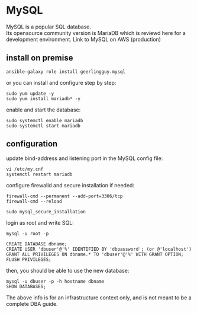 # MySQL
MySQL is a popular SQL database. \
Its opensource community version is MariaDB which is reviewd here for a development environment.
Link to MySQL on AWS (production)
## install on premise
```
ansible-galaxy role install geerlingguy.mysql
```
or you can install and configure step by step:
```
sudo yum update -y
sudo yum install mariadb* -y
```
enable and start the database:
```
sudo systemctl enable mariadb
sudo systemctl start mariadb
```
## configuration

update bind-address and listening port in the MySQL config file:
```
vi /etc/my.cnf 
systemctl restart mariadb
```
configure firewalld and secure installation if needed:
```
firewall-cmd --permanent --add-port=3306/tcp
firewall-cmd --reload

sudo mysql_secure_installation
```
login as root and write SQL:
```
mysql -u root -p
```
```
CREATE DATABASE dbname;
CREATE USER 'dbuser'@'%' IDENTIFIED BY 'dbpassword'; (or @'localhost')
GRANT ALL PRIVILEGES ON dbname.* TO 'dbuser'@'%' WITH GRANT OPTION;
FLUSH PRIVILEGES;
```
then, you should be able to use the new database:
```
mysql -u dbuser -p -h hostname dbname
SHOW DATABASES;
```
The above info is for an infrastructure context only, and is not meant to be a complete DBA guide.
